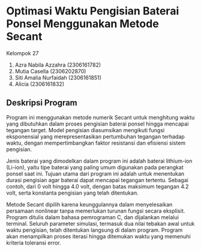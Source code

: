 # Optimasi Waktu Pengisian Baterai Ponsel Menggunakan Metode Secant

Kelompok 27
1. Azra Nabila Azzahra (2306161782)
2. Mutia Casella (2306202870) 
3. Siti Amalia Nurfaidah (2306161851)
4. Alicia (2306161832)

## Deskripsi Program

Program ini menggunakan metode numerik Secant untuk menghitung waktu yang dibutuhkan dalam proses pengisian baterai ponsel hingga mencapai tegangan target. Model pengisian diasumsikan mengikuti fungsi eksponensial yang merepresentasikan pertumbuhan tegangan terhadap waktu, dengan mempertimbangkan faktor resistansi dan efisiensi sistem pengisian.

Jenis baterai yang dimodelkan dalam program ini adalah baterai lithium-ion (Li-ion), yaitu tipe baterai yang paling umum digunakan pada perangkat ponsel saat ini. Tujuan utama dari program ini adalah untuk menentukan durasi pengisian agar baterai dapat mencapai tegangan tertentu. Sebagai contoh, dari 0 volt hingga 4.0 volt, dengan batas maksimum tegangan 4.2 volt, serta konstanta pengisian yang telah ditentukan.

Metode Secant dipilih karena keunggulannya dalam menyelesaikan persamaan nonlinear tanpa memerlukan turunan fungsi secara eksplisit. Program ditulis dalam bahasa pemrograman C, dan dijalankan melalui terminal. Seluruh parameter simulasi, termasuk dua nilai tebakan awal untuk waktu pengisian, telah ditentukan langsung di dalam program. Program akan menampilkan proses iterasi hingga ditemukan waktu yang memenuhi kriteria toleransi error.